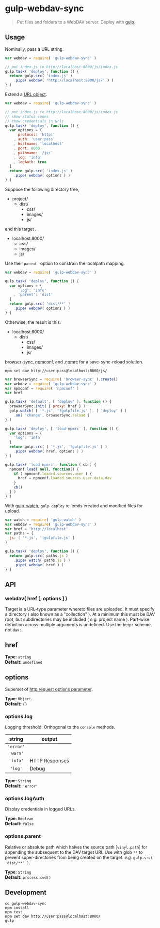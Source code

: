 # gulp-webdav-sync
> Put files and folders to a WebDAV server. Deploy with [gulp](http://gulpjs.com/).

## Usage
Nominally, pass a URL string.
```js
var webdav = require( 'gulp-webdav-sync' )

// put index.js to http://localhost:8000/js/index.js
gulp.task( 'deploy', function () {
  return gulp.src( 'index.js' )
    .pipe( webdav( 'http://localhost:8000/js/' ) )
} )
```

Extend a [URL object](https://nodejs.org/api/url.html#url_url_format_urlobj).
```js
var webdav = require( 'gulp-webdav-sync' )

// put index.js to http://localhost:8000/js/index.js
// show status codes
// show credentials in urls
gulp.task( 'deploy', function () {
  var options = {
      protocol: 'http:'
    , auth: 'user:pass'
    , hostname: 'localhost'
    , port: 8000
    , pathname: '/js/'
    , log: 'info'
    , logAuth: true
  }
  return gulp.src( 'index.js' )
    .pipe( webdav( options ) )
} )
```

Suppose the following directory tree, 
 * project/
   * dist/
     * css/
     * images/
     * js/

and this target .
 * localhost:8000/
   * css/
   * images/
   * js/

Use the `'parent'` option to constrain the localpath mapping.
```js
var webdav = require( 'gulp-webdav-sync' )

gulp.task( 'deploy', function () {
  var options = {
      'log': 'info'
    , 'parent': 'dist'
  }
  return gulp.src( 'dist/**' )
    .pipe( webdav( options ) )
} )
```
Otherwise, the result is this.
 * localhost:8000/
   * dist/
     * css/
     * images/
     * js/

[browser-sync](http://www.browsersync.io/docs/gulp/), [npmconf](https://www.npmjs.com/package/npmconf), and [.npmrc](https://docs.npmjs.com/files/npmrc) for a save-sync-reload solution.
```shell
npm set dav http://user:pass@localhost:8000/js/
```
```js
var browserSync = require( 'browser-sync' ).create()
var webdav = require( 'gulp-webdav-sync' )
var npmconf = require( 'npmconf' )
var href

gulp.task( 'default', [ 'deploy' ], function () {
  browserSync.init( { proxy: href } )
  gulp.watch( [ '*.js', '!gulpfile.js' ], [ 'deploy' ] )
    .on( 'change', browserSync.reload )
} )

gulp.task( 'deploy', [ 'load-npmrc' ], function () {
  var options = {
    'log': 'info'
  }
  return gulp.src( [ '*.js', '!gulpfile.js' ] )
    .pipe( webdav( href, options ) )
} )

gulp.task( 'load-npmrc', function ( cb ) {
  npmconf.load( null, function() {
    if ( npmconf.loaded.sources.user ) {
      href = npmconf.loaded.sources.user.data.dav
    }
    cb()
  } )
} )
```

With [gulp-watch](https://www.npmjs.com/package/gulp-watch), `gulp deploy` re-emits created and modified files for upload.
```js
var watch = require( 'gulp-watch' )
var webdav = require( 'gulp-webdav-sync' )
var href = 'http://localhost'
var paths = {
  js: [ '*.js', '!gulpfile.js' ]
}

gulp.task( 'deploy', function () {
  return gulp.src( paths.js )
    .pipe( watch( paths.js ) )
    .pipe( webdav( href ) )
} )
```

## API

### webdav( href [, options ] )
Target is a URL-type parameter whereto files are uploaded. It must specify a directory ( also known as a "collection" ). At a minimum this must be DAV root, but subdirectories may be included ( *e.g.* project name ). Part-wise definition across multiple arguments is undefined. Use the `http:` scheme, not `dav:`.

## href

**Type:** `string`</br>
**Default:** `undefined`</br>

## options
Superset of [http.request options parameter](https://nodejs.org/api/http.html#http_http_request_options_callback).

**Type:** `Object`.</br>
**Default:** `{}`

### options.log
Logging threshold. Orthogonal to the `console` methods.

 string   |   output
:-------: | --------------
`'error'` |
`'warn'`  |
`'info'`  | HTTP Responses
`'log'`   | Debug

**Type:** `String`</br>
**Default:** `'error'`

### options.logAuth
Display credentials in logged URLs.

**Type:** `Boolean`</br>
**Default:** `false`

### options.parent
Relative or absolute path which halves the source path [`vinyl.path`] for appending the subsequent to the DAV target URI. Use with glob `**` to prevent super-directories from being created on the target. *e.g.* `gulp.src( 'dist/**' )`.

**Type:** `String`</br>
**Default:** `process.cwd()`

## Development
```shell
cd gulp-webdav-sync
npm install
npm test
npm set dav http://user:pass@localhost:8000/
gulp
```

